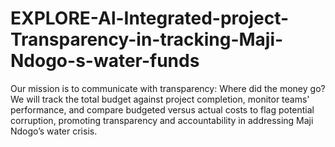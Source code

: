 # EXPLORE-Al-Integrated-project-Transparency-in-tracking-Maji-Ndogo-s-water-funds
 Our mission is to communicate with transparency: Where did the money go? We will track the total budget against project completion, monitor teams' performance, and compare budgeted versus actual costs to flag potential corruption, promoting transparency and accountability in addressing Maji Ndogo’s water crisis.
